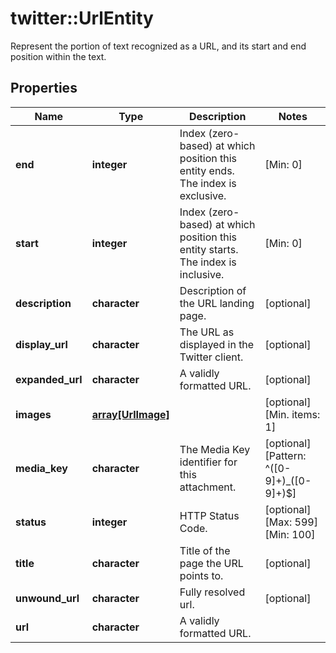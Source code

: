 # twitter::UrlEntity

Represent the portion of text recognized as a URL, and its start and end position within the text.

## Properties
Name | Type | Description | Notes
------------ | ------------- | ------------- | -------------
**end** | **integer** | Index (zero-based) at which position this entity ends.  The index is exclusive. | [Min: 0] 
**start** | **integer** | Index (zero-based) at which position this entity starts.  The index is inclusive. | [Min: 0] 
**description** | **character** | Description of the URL landing page. | [optional] 
**display_url** | **character** | The URL as displayed in the Twitter client. | [optional] 
**expanded_url** | **character** | A validly formatted URL. | [optional] 
**images** | [**array[UrlImage]**](UrlImage.md) |  | [optional] [Min. items: 1] 
**media_key** | **character** | The Media Key identifier for this attachment. | [optional] [Pattern: ^([0-9]+)_([0-9]+)$] 
**status** | **integer** | HTTP Status Code. | [optional] [Max: 599] [Min: 100] 
**title** | **character** | Title of the page the URL points to. | [optional] 
**unwound_url** | **character** | Fully resolved url. | [optional] 
**url** | **character** | A validly formatted URL. | 


